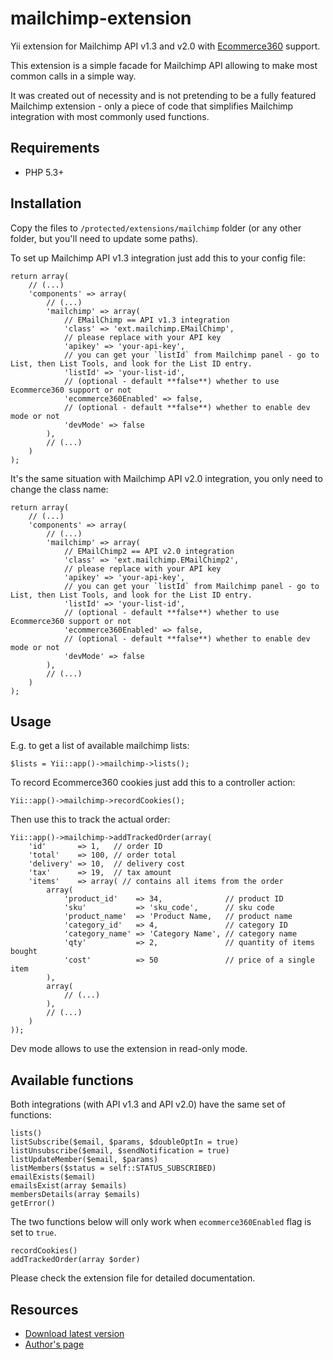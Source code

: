mailchimp-extension
===================

Yii extension for Mailchimp API v1.3 and v2.0 with [Ecommerce360](http://kb.mailchimp.com/article/what-is-ecommerce360-and-how-does-it-work-with-mailchimp/) support.

This extension is a simple facade for Mailchimp API allowing to make most common calls in a simple way.

It was created out of necessity and is not pretending to be a fully featured Mailchimp extension - only a piece of code that simplifies Mailchimp integration with most commonly used functions.

## Requirements ##

 * PHP 5.3+

## Installation ##

Copy the files to `/protected/extensions/mailchimp` folder (or any other folder, but you'll need to update some paths).

To set up Mailchimp API v1.3 integration just add this to your config file:

    return array(
        // (...)
        'components' => array(
            // (...)
            'mailchimp' => array(
                // EMailChimp == API v1.3 integration
                'class' => 'ext.mailchimp.EMailChimp',
                // please replace with your API key
                'apikey' => 'your-api-key',
                // you can get your `listId` from Mailchimp panel - go to List, then List Tools, and look for the List ID entry.
                'listId' => 'your-list-id',
                // (optional - default **false**) whether to use Ecommerce360 support or not
                'ecommerce360Enabled' => false,
                // (optional - default **false**) whether to enable dev mode or not
                'devMode' => false
            ),
            // (...)
        )
    );
	
It's the same situation with Mailchimp API v2.0 integration, you only need to change the class name:

    return array(
        // (...)
        'components' => array(
            // (...)
            'mailchimp' => array(
                // EMailChimp2 == API v2.0 integration
                'class' => 'ext.mailchimp.EMailChimp2',
                // please replace with your API key
                'apikey' => 'your-api-key',
                // you can get your `listId` from Mailchimp panel - go to List, then List Tools, and look for the List ID entry.
                'listId' => 'your-list-id',
                // (optional - default **false**) whether to use Ecommerce360 support or not
                'ecommerce360Enabled' => false,
                // (optional - default **false**) whether to enable dev mode or not
                'devMode' => false
            ),
            // (...)
        )
    ); 

## Usage ##

E.g. to get a list of available mailchimp lists:

    $lists = Yii::app()->mailchimp->lists();

To record Ecommerce360 cookies just add this to a controller action:

    Yii::app()->mailchimp->recordCookies();

Then use this to track the actual order:

    Yii::app()->mailchimp->addTrackedOrder(array(
        'id'       => 1,   // order ID
        'total'    => 100, // order total
        'delivery' => 10,  // delivery cost
        'tax'      => 19,  // tax amount
        'items'    => array( // contains all items from the order
            array(
                'product_id'    => 34,              // product ID
                'sku'           => 'sku_code',      // sku code
                'product_name'  => 'Product Name,   // product name
                'category_id'   => 4,               // category ID
                'category_name' => 'Category Name', // category name
                'qty'           => 2,               // quantity of items bought
                'cost'          => 50               // price of a single item
            ),
            array(
                // (...)
            ),
            // (...)
        )
    ));

Dev mode allows to use the extension in read-only mode.

## Available functions ##

Both integrations (with API v1.3 and API v2.0) have the same set of functions:

    lists()
    listSubscribe($email, $params, $doubleOptIn = true)
    listUnsubscribe($email, $sendNotification = true)
    listUpdateMember($email, $params) 
    listMembers($status = self::STATUS_SUBSCRIBED) 
    emailExists($email)
    emailsExist(array $emails)
    membersDetails(array $emails)
    getError()

The two functions below will only work when `ecommerce360Enabled` flag is set to `true`.
    
    recordCookies()
    addTrackedOrder(array $order)
    
Please check the extension file for detailed documentation.

## Resources ##

 * [Download latest version](https://github.com/procreativeeu/mailchimp-extension/archive/master.zip)
 * [Author's page](http://procreative.eu)